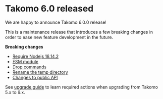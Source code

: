 # Takomo 6.0 released

We are happy to announce Takomo 6.0.0 release!

<!--truncate-->

This is a maintenance release that introduces a few breaking changes in order to ease new feature development in the future.

**Breaking changes**

- [Require Nodejs 18.14.2](../docs/upgrade-guide/from-5-to-6#require-nodejs-18142)
- [ESM module](../docs/upgrade-guide/from-5-to-6#esm-module)
- [Drop commands](../docs/upgrade-guide/from-5-to-6#drop-commands)
- [Rename the temp directory](../docs/upgrade-guide/from-5-to-6#rename-the-temp-directory)
- [Changes to public API](../docs/upgrade-guide/from-5-to-6#changes-to-public-api)

See [upgrade guide](../docs/upgrade-guide/from-5-to-6/) to learn required actions when upgrading from Takomo 5.x to 6.x.